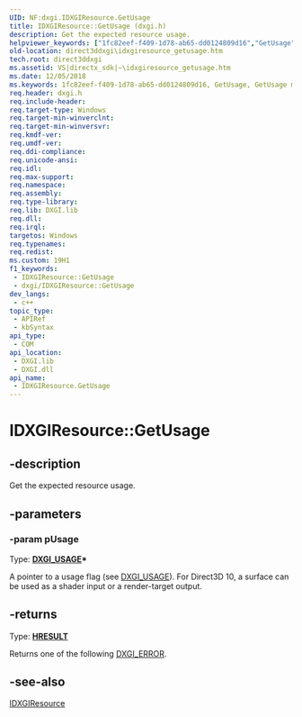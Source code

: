```yaml
---
UID: NF:dxgi.IDXGIResource.GetUsage
title: IDXGIResource::GetUsage (dxgi.h)
description: Get the expected resource usage.
helpviewer_keywords: ["1fc82eef-f409-1d78-ab65-dd0124809d16","GetUsage","GetUsage method [DXGI]","GetUsage method [DXGI]","IDXGIResource interface","IDXGIResource interface [DXGI]","GetUsage method","IDXGIResource.GetUsage","IDXGIResource::GetUsage","direct3ddxgi.idxgiresource_getusage","dxgi/IDXGIResource::GetUsage"]
old-location: direct3ddxgi\idxgiresource_getusage.htm
tech.root: direct3ddxgi
ms.assetid: VS|directx_sdk|~\idxgiresource_getusage.htm
ms.date: 12/05/2018
ms.keywords: 1fc82eef-f409-1d78-ab65-dd0124809d16, GetUsage, GetUsage method [DXGI], GetUsage method [DXGI],IDXGIResource interface, IDXGIResource interface [DXGI],GetUsage method, IDXGIResource.GetUsage, IDXGIResource::GetUsage, direct3ddxgi.idxgiresource_getusage, dxgi/IDXGIResource::GetUsage
req.header: dxgi.h
req.include-header: 
req.target-type: Windows
req.target-min-winverclnt: 
req.target-min-winversvr: 
req.kmdf-ver: 
req.umdf-ver: 
req.ddi-compliance: 
req.unicode-ansi: 
req.idl: 
req.max-support: 
req.namespace: 
req.assembly: 
req.type-library: 
req.lib: DXGI.lib
req.dll: 
req.irql: 
targetos: Windows
req.typenames: 
req.redist: 
ms.custom: 19H1
f1_keywords:
 - IDXGIResource::GetUsage
 - dxgi/IDXGIResource::GetUsage
dev_langs:
 - c++
topic_type:
 - APIRef
 - kbSyntax
api_type:
 - COM
api_location:
 - DXGI.lib
 - DXGI.dll
api_name:
 - IDXGIResource.GetUsage
---
```


# IDXGIResource::GetUsage


## -description

Get the expected resource usage.

## -parameters

### -param pUsage

Type: <b><a href="https://docs.microsoft.com/windows/desktop/direct3ddxgi/dxgi-usage">DXGI_USAGE</a>*</b>

A pointer to a usage flag (see <a href="https://docs.microsoft.com/windows/desktop/direct3ddxgi/dxgi-usage">DXGI_USAGE</a>). For Direct3D 10, a surface can be used as a shader input or a render-target output.

## -returns

Type: <b><a href="/windows/win32/com/structure-of-com-error-codes">HRESULT</a></b>

Returns one of the following <a href="https://docs.microsoft.com/windows/desktop/direct3ddxgi/dxgi-error">DXGI_ERROR</a>.

## -see-also

<a href="https://docs.microsoft.com/windows/desktop/api/dxgi/nn-dxgi-idxgiresource">IDXGIResource</a>

